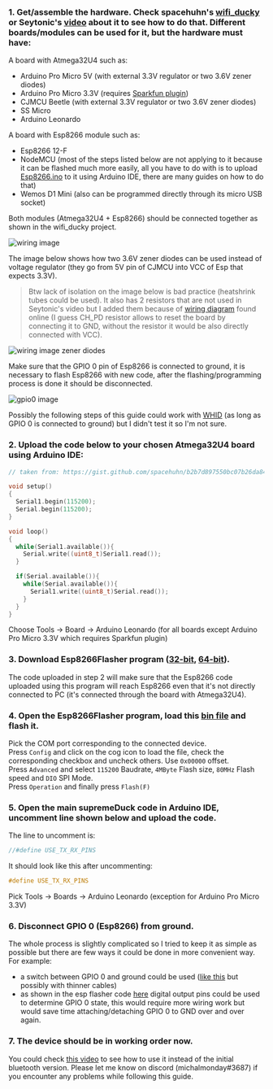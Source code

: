 ### 1. Get/assemble the hardware. Check spacehuhn's [wifi_ducky](https://github.com/spacehuhn/wifi_ducky) or Seytonic's [video](https://www.youtube.com/watch?v=Utq4C9S3-uI) about it to see how to do that. Different boards/modules can be used for it, but the hardware must have: 
 
A board with Atmega32U4 such as:
- Arduino Pro Micro 5V (with external 3.3V regulator or two 3.6V zener diodes)  
- Arduino Pro Micro 3.3V (requires [Sparkfun plugin](https://learn.sparkfun.com/tutorials/pro-micro--fio-v3-hookup-guide/installing-windows))
- CJMCU Beetle (with external 3.3V regulator or two 3.6V zener diodes)  
- SS Micro  
- Arduino Leonardo  

A board with Esp8266 module such as:  
- Esp8266 12-F  
- NodeMCU (most of the steps listed below are not applying to it because it can be flashed much more easily, all you have to do with is to upload [Esp8266.ino](https://github.com/michalmonday/supremeDuck/blob/master/source/Esp8266%20version%20stuff/Esp8266.ino) to it using Arduino IDE, there are many guides on how to do that) 
- Wemos D1 Mini (also can be programmed directly through its micro USB socket)

Both modules (Atmega32U4 + Esp8266) should be connected together as shown in the wifi_ducky project. 

![wiring image](https://i.imgur.com/9G9iSy0.png)

The image below shows how two 3.6V zener diodes can be used instead of voltage regulator (they go from 5V pin of CJMCU into VCC of Esp that expects 3.3V). 
>Btw lack of isolation on the image below is bad practice (heatshrink tubes could be used). It also has 2 resistors that are not used in Seytonic's video but I added them because of [wiring diagram](https://i.imgur.com/yjhsmQZ.jpg) found online (I guess CH_PD resistor allows to reset the board by connecting it to GND, without the resistor it would be also directly connected with VCC).

![wiring image zener diodes](https://i.imgur.com/uLOBnLO.png)


Make sure that the GPIO 0 pin of Esp8266 is connected to ground, it is necessary to flash Esp8266 with new code, after the flashing/programming process is done it should be disconnected.

![gpio0 image](https://i.imgur.com/H3K8zTe.png)

Possibly the following steps of this guide could work with [WHID](https://github.com/whid-injector/WHID) (as long as GPIO 0 is connected to ground) but I didn't test it so I'm not sure.

### 2. Upload the code below to your chosen Atmega32U4 board using Arduino IDE:  
```cpp
// taken from: https://gist.github.com/spacehuhn/b2b7d897550bc07b26da8464fa7f4b36

void setup()
{
  Serial1.begin(115200);
  Serial.begin(115200);
}

void loop()
{
  while(Serial1.available()){
    Serial.write((uint8_t)Serial1.read());
  }

  if(Serial.available()){
    while(Serial.available()){
      Serial1.write((uint8_t)Serial.read());
    }
  }
} 
```
Choose Tools -> Board -> Arduino Leonardo (for all boards except Arduino Pro Micro 3.3V which requires Sparkfun plugin)

### 3. Download Esp8266Flasher program ([32-bit](https://github.com/nodemcu/nodemcu-flasher/tree/master/Win32/Release), [64-bit](https://github.com/nodemcu/nodemcu-flasher/tree/master/Win64/Release)).
The code uploaded in step 2 will make sure that the Esp8266 code uploaded using this program will reach Esp8266 even that it's not directly connected to PC (it's connected through the board with Atmega32U4).

### 4. Open the Esp8266Flasher program, load this [bin file](https://github.com/michalmonday/supremeDuck/blob/master/source/Esp8266%20version%20stuff/Esp8266.bin) and flash it.
Pick the COM port corresponding to the connected device.  
Press `Config` and click on the cog icon to load the file, check the corresponding checkbox and uncheck others. Use `0x00000` offset.  
Press `Advanced` and select `115200` Baudrate, `4MByte` Flash size, `80MHz` Flash speed and `DIO` SPI Mode.  
Press `Operation` and finally press `Flash(F)`  

### 5. Open the main supremeDuck code in Arduino IDE, uncomment line shown below and upload the code.  
The line to uncomment is:
```cpp
//#define USE_TX_RX_PINS
```
It should look like this after uncommenting:
```cpp
#define USE_TX_RX_PINS
```
Pick Tools -> Boards -> Arduino Leonardo (exception for Arduino Pro Micro 3.3V)

### 6. Disconnect GPIO 0 (Esp8266) from ground.
The whole process is slightly complicated so I tried to keep it as simple as possible but there are few ways it could be done in more convenient way. For example:
- a switch between GPIO 0 and ground could be used ([like this](https://i.imgur.com/vKeAMgx.jpg) but possibly with thinner cables)
- as shown in the esp flasher code [here](https://gist.github.com/spacehuhn/b2b7d897550bc07b26da8464fa7f4b36) digital output pins could be used to determine GPIO 0 state, this would require more wiring work but would save time attaching/detaching GPIO 0 to GND over and over again.

### 7. The device should be in working order now.
You could check [this video](https://www.youtube.com/watch?v=9ymxGS2ZTC8&index=10&t=1s&list=PLnVVAaZSdNGtcMunS1_Wy3smTZLlzIaV2) to see how to use it instead of the initial bluetooth version.
Please let me know on discord (michalmonday#3687) if you encounter any problems while following this guide.

